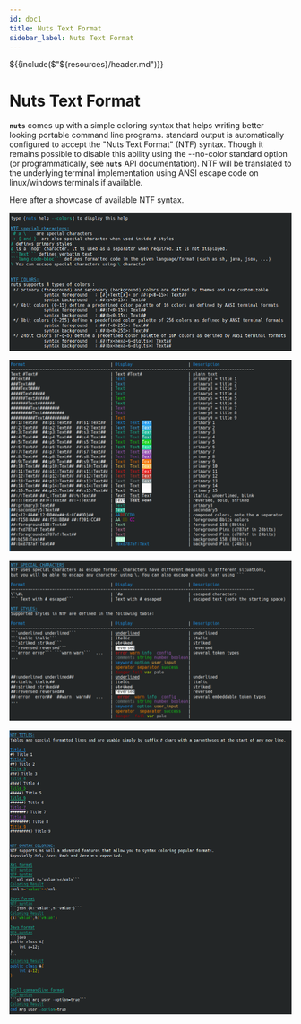 ```yaml
---
id: doc1
title: Nuts Text Format
sidebar_label: Nuts Text Format
---
```


${{include($"${resources}/header.md")}}

# Nuts Text Format
**```nuts```** comes up with a simple coloring syntax that helps writing better looking portable command line programs.
standard output is automatically configured to accept the "Nuts Text Format" (NTF) syntax. 
Though it remains possible to disable this ability using the --no-color standard option (or programmatically, 
see **```nuts```** API documentation). NTF will be translated to the underlying terminal implementation using ANSI 
escape code on linux/windows terminals if available.

Here after a showcase of available NTF syntax.

![text-coloring-format](text-coloring-format-01.png)


![text-coloring-format](text-coloring-format-02.png)


![text-coloring-format](text-coloring-format-03.png)


![text-coloring-format](text-coloring-format-04.png)

